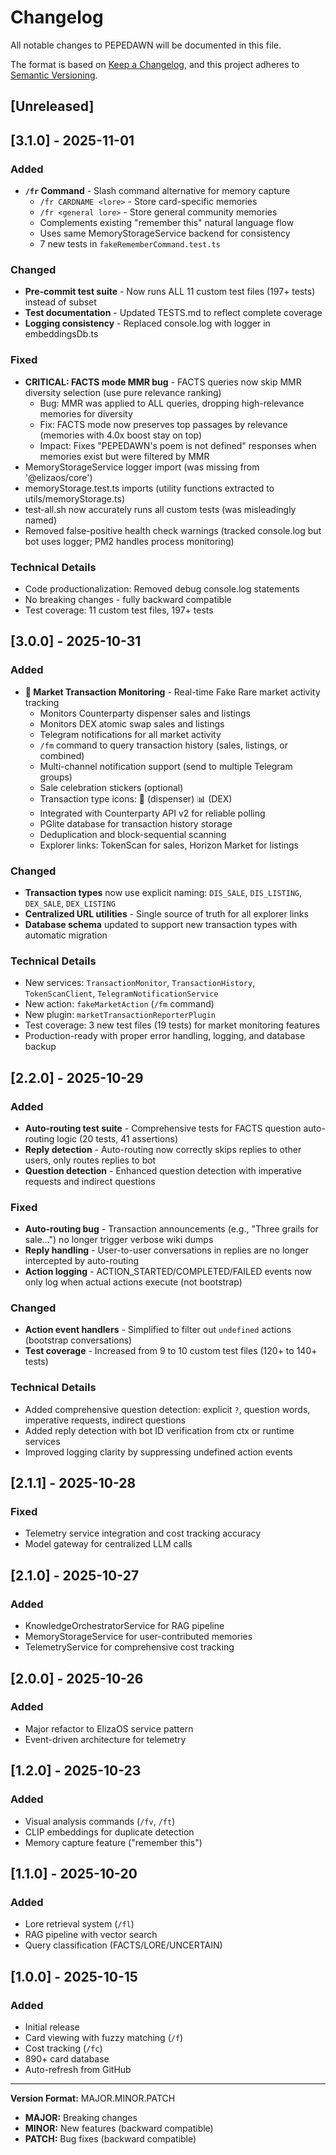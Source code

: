 # Changelog

All notable changes to PEPEDAWN will be documented in this file.

The format is based on [Keep a Changelog](https://keepachangelog.com/en/1.0.0/),
and this project adheres to [Semantic Versioning](https://semver.org/spec/v2.0.0.html).

## [Unreleased]

## [3.1.0] - 2025-11-01

### Added
- **`/fr` Command** - Slash command alternative for memory capture
  - `/fr CARDNAME <lore>` - Store card-specific memories
  - `/fr <general lore>` - Store general community memories
  - Complements existing "remember this" natural language flow
  - Uses same MemoryStorageService backend for consistency
  - 7 new tests in `fakeRememberCommand.test.ts`

### Changed
- **Pre-commit test suite** - Now runs ALL 11 custom test files (197+ tests) instead of subset
- **Test documentation** - Updated TESTS.md to reflect complete coverage
- **Logging consistency** - Replaced console.log with logger in embeddingsDb.ts

### Fixed
- **CRITICAL: FACTS mode MMR bug** - FACTS queries now skip MMR diversity selection (use pure relevance ranking)
  - Bug: MMR was applied to ALL queries, dropping high-relevance memories for diversity
  - Fix: FACTS mode now preserves top passages by relevance (memories with 4.0x boost stay on top)
  - Impact: Fixes "PEPEDAWN's poem is not defined" responses when memories exist but were filtered by MMR
- MemoryStorageService logger import (was missing from '@elizaos/core')
- memoryStorage.test.ts imports (utility functions extracted to utils/memoryStorage.ts)
- test-all.sh now accurately runs all custom tests (was misleadingly named)
- Removed false-positive health check warnings (tracked console.log but bot uses logger; PM2 handles process monitoring)

### Technical Details
- Code productionalization: Removed debug console.log statements
- No breaking changes - fully backward compatible
- Test coverage: 11 custom test files, 197+ tests

## [3.0.0] - 2025-10-31

### Added
- **🎯 Market Transaction Monitoring** - Real-time Fake Rare market activity tracking
  - Monitors Counterparty dispenser sales and listings
  - Monitors DEX atomic swap sales and listings
  - Telegram notifications for all market activity
  - `/fm` command to query transaction history (sales, listings, or combined)
  - Multi-channel notification support (send to multiple Telegram groups)
  - Sale celebration stickers (optional)
  - Transaction type icons: 🎰 (dispenser) 📊 (DEX)
  - Integrated with Counterparty API v2 for reliable polling
  - PGlite database for transaction history storage
  - Deduplication and block-sequential scanning
  - Explorer links: TokenScan for sales, Horizon Market for listings

### Changed
- **Transaction types** now use explicit naming: `DIS_SALE`, `DIS_LISTING`, `DEX_SALE`, `DEX_LISTING`
- **Centralized URL utilities** - Single source of truth for all explorer links
- **Database schema** updated to support new transaction types with automatic migration

### Technical Details
- New services: `TransactionMonitor`, `TransactionHistory`, `TokenScanClient`, `TelegramNotificationService`
- New action: `fakeMarketAction` (`/fm` command)
- New plugin: `marketTransactionReporterPlugin`
- Test coverage: 3 new test files (19 tests) for market monitoring features
- Production-ready with proper error handling, logging, and database backup

## [2.2.0] - 2025-10-29

### Added
- **Auto-routing test suite** - Comprehensive tests for FACTS question auto-routing logic (20 tests, 41 assertions)
- **Reply detection** - Auto-routing now correctly skips replies to other users, only routes replies to bot
- **Question detection** - Enhanced question detection with imperative requests and indirect questions

### Fixed
- **Auto-routing bug** - Transaction announcements (e.g., "Three grails for sale...") no longer trigger verbose wiki dumps
- **Reply handling** - User-to-user conversations in replies are no longer intercepted by auto-routing
- **Action logging** - ACTION_STARTED/COMPLETED/FAILED events now only log when actual actions execute (not bootstrap)

### Changed
- **Action event handlers** - Simplified to filter out `undefined` actions (bootstrap conversations)
- **Test coverage** - Increased from 9 to 10 custom test files (120+ to 140+ tests)

### Technical Details
- Added comprehensive question detection: explicit `?`, question words, imperative requests, indirect questions
- Added reply detection with bot ID verification from ctx or runtime services
- Improved logging clarity by suppressing undefined action events

## [2.1.1] - 2025-10-28

### Fixed
- Telemetry service integration and cost tracking accuracy
- Model gateway for centralized LLM calls

## [2.1.0] - 2025-10-27

### Added
- KnowledgeOrchestratorService for RAG pipeline
- MemoryStorageService for user-contributed memories
- TelemetryService for comprehensive cost tracking

## [2.0.0] - 2025-10-26

### Added
- Major refactor to ElizaOS service pattern
- Event-driven architecture for telemetry

## [1.2.0] - 2025-10-23

### Added
- Visual analysis commands (`/fv`, `/ft`)
- CLIP embeddings for duplicate detection
- Memory capture feature ("remember this")

## [1.1.0] - 2025-10-20

### Added
- Lore retrieval system (`/fl`)
- RAG pipeline with vector search
- Query classification (FACTS/LORE/UNCERTAIN)

## [1.0.0] - 2025-10-15

### Added
- Initial release
- Card viewing with fuzzy matching (`/f`)
- Cost tracking (`/fc`)
- 890+ card database
- Auto-refresh from GitHub

---

**Version Format:** MAJOR.MINOR.PATCH
- **MAJOR:** Breaking changes
- **MINOR:** New features (backward compatible)
- **PATCH:** Bug fixes (backward compatible)

